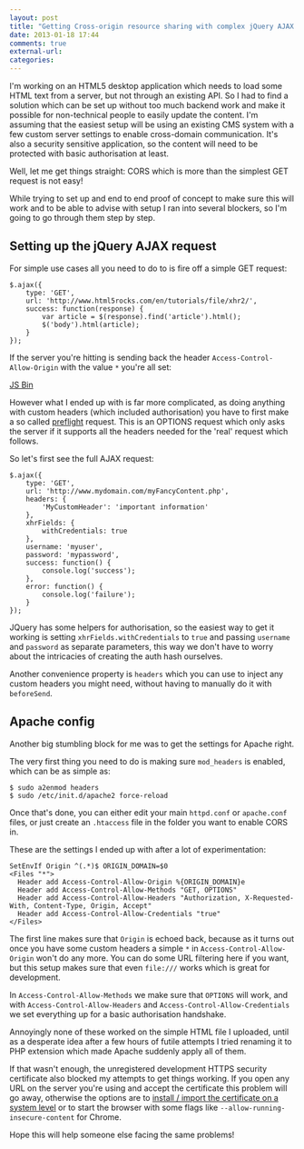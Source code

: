 ```yaml
---
layout: post
title: "Getting Cross-origin resource sharing with complex jQuery AJAX requests"
date: 2013-01-18 17:44
comments: true
external-url: 
categories: 
---
```

I'm working on an HTML5 desktop application which needs to load some HTML text from a server, but not through an existing API. So I had to find a solution which can be set up without too much backend work and make it possible for non-technical people to easily update the content. I'm assuming that the easiest setup will be using an existing CMS system with a few custom server settings to enable cross-domain communication. It's also a security sensitive application, so the content will need to be protected with basic authorisation at least.

Well, let me get things straight: CORS which is more than the simplest GET request is not easy!

While trying to set up and end to end proof of concept to make sure this will work and to be able to advise with setup I ran into several blockers, so I'm going to go through them step by step.

## Setting up the jQuery AJAX request

For simple use cases all you need to do to is fire off a simple GET request:

```
$.ajax({
	type: 'GET',
	url: 'http://www.html5rocks.com/en/tutorials/file/xhr2/',
	success: function(response) {
		var article = $(response).find('article').html();
		$('body').html(article);
	}
});
```

If the server you're hitting is sending back the header `Access-Control-Allow-Origin` with the value `*` you're all set:

<a class="jsbin-embed" href="http://jsbin.com/atobin/1/embed?live,javascript">JS Bin</a><script src="http://static.jsbin.com/js/embed.js"></script>

However what I ended up with is far more complicated, as doing anything with custom headers (which included authorisation) you have to first make a so called [preflight](http://www.html5rocks.com/en/tutorials/cors/#toc-handling-a-not-so-simple-request) request. This is an OPTIONS request which only asks the server if it supports all the headers needed for the 'real' request which follows.

So let's first see the full AJAX request:

```
$.ajax({
	type: 'GET',
	url: 'http://www.mydomain.com/myFancyContent.php',
	headers: {
		'MyCustomHeader': 'important information'
	},
	xhrFields: {
		withCredentials: true
	},
	username: 'myuser',
	password: 'mypassword',
	success: function() {
		console.log('success');
	},
	error: function() {
		console.log('failure');
	}
});
```

JQuery has some helpers for authorisation, so the easiest way to get it working is setting `xhrFields.withCredentials` to `true` and passing `username` and `password` as separate parameters, this way we don't have to worry about the intricacies of creating the auth hash ourselves.

Another convenience property is `headers` which you can use to inject any custom headers you might need, without having to manually do it with `beforeSend`.

## Apache config

Another big stumbling block for me was to get the settings for Apache right.

The very first thing you need to do is making sure `mod_headers` is enabled, which can be as simple as:

```
$ sudo a2enmod headers
$ sudo /etc/init.d/apache2 force-reload
```

Once that's done, you can either edit your main `httpd.conf` or `apache.conf` files, or just create an `.htaccess` file in the folder you want to enable CORS in.

These are the settings I ended up with after a lot of experimentation:

```
SetEnvIf Origin ^(.*)$ ORIGIN_DOMAIN=$0
<Files "*">
  Header add Access-Control-Allow-Origin %{ORIGIN_DOMAIN}e
  Header add Access-Control-Allow-Methods "GET, OPTIONS"
  Header add Access-Control-Allow-Headers "Authorization, X-Requested-With, Content-Type, Origin, Accept"
  Header add Access-Control-Allow-Credentials "true"
</Files>
```

The first line makes sure that `Origin` is echoed back, because as it turns out once you have some custom headers a simple `*` in `Access-Control-Allow-Origin` won't do any more. You can do some URL filtering here if you want, but this setup makes sure that even `file:///` works which is great for development.

In `Access-Control-Allow-Methods` we make sure that `OPTIONS` will work, and with `Access-Control-Allow-Headers` and `Access-Control-Allow-Credentials` we set everything up for a basic authorisation handshake.

Annoyingly none of these worked on the simple HTML file I uploaded, until as a desperate idea after a few hours of futile attempts I tried renaming it to PHP extension which made Apache suddenly apply all of them.

If that wasn't enough, the unregistered development HTTPS security certificate also blocked my attempts to get things working. If you open any URL on the server you're using and accept the certificate this problem will go away, otherwise the options are to [install / import the certificate on a system level](http://superuser.com/questions/27268/how-do-i-disable-the-warning-chrome-gives-if-a-security-certificate-is-not-trust) or to start the browser with some flags like `--allow-running-insecure-content` for Chrome.

Hope this will help someone else facing the same problems!
